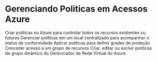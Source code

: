 # Gerenciando Politicas em Acessos Azure


Criar políticas no Azure para controlar todos os recursos existentes ou futuros 
Gerenciar políticas em um local centralizado para acompanhar o status de conformidade 
Aplicar políticas para definir grades de proteção 
Conceder acesso a um grupo de recursos 
Criar, editar ou excluir políticas de grupo dinâmico do Gerenciador de Rede Virtual do Azure 

